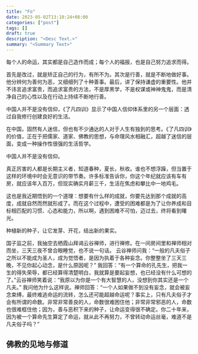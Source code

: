 ```yaml
---
title: "Fo"
date: 2023-05-02T13:10:24+08:00
categories: ["post"]
tags: []
draft: true
description: "<Desc Text.>"
summary: "<Summary Text>"
---
```


每个人的命运，其实都是自己造作而成；每个人的福报，也是自己努力追求而得。

首先是改过，就是矫正自己的行为，有所不为。其次是行善，就是不断地做好事。他分辨何为善何为恶，又细细列了十种善事。最后，讲了保持谦虚的重要性。他并不讳言追求富贵，而追求富贵的方法，不是厚黑学，不是权谋或神神鬼鬼，而是清净自己的心性以及在行动上持续不断地行善。

中国人并不是没有信仰，《了凡四训》显示了中国人信仰体系里的另一个层面：透过自我修行创建良好的生活。

在中国，固然有人迷信，但也有不少通达的人对于人生有独到的思考。《了凡四训》的价值，正在于把儒家、道家、佛教的思想，与命理风水相融汇，超越了迷信的层面，变成一种操作性很强的生活哲学。

中国人并不是没有信仰。

真正厉害的人都是长期主义者，知道春种，夏长，秋收。谁也不想浮躁，但当置于这样的环境中时会无意识的带节奏。许多标准告诉你，你这个年纪就应该有车有房，就应该年入百万，但现实确实月薪三千，生活在焦虑和攀比中一地鸡毛。

这也是我近期悟到的一个道理：想要有什么样的成就，你要先达到那个成就的高度，成就自然而然就形成了。而在这个过程中，遭受的困难都是为了让你养成和目标相匹配的习惯、心态和能力，所以啊，遇到困难不可怕，迈过去，终将看到曙光。

种植新的种子，让它发芽、开花，结出新的果实。

国子监之前，我抽空去栖霞山拜谒云谷禅师，进行禅修。在一间房间里和禅师相对而坐，三天三夜不曾合眼睡觉，也不说一句话。
云谷禅师问我：“一般的凡夫俗子之所以不能成为圣人，成为觉悟者，是因为执着于各种妄念。你整整坐了三天三晚，不见你起心动念，是什么原因呢？”
我回答：“有一个算命的孔先生，把我一生的得失荣辱，都已经算得清楚明白，我就算是要起妄想，也已经没有什么可想的了。”云谷禅师笑着说：“我原以为你是一个有大智慧的人，没想到你其实还是一个凡夫。”
我问他为什么这样说。禅师回答：“一个人如果做不到没有妄念，就会被妄念束缚，最终难逃命运的流转，怎么还可能超越命运呢？事实上，只有凡夫俗子才会有所谓的命数。非常非常善良的人，命数很难困住他；非常非常邪恶的人，命数也很难框住他；因为，善与恶积下来的种子，让命运变得很不确定。你二十年来，因为被一个算命先生算定了命运，就从此不再努力，不曾转动命运丝毫，难道不是凡夫俗子吗？”

## 佛教的见地与修道



